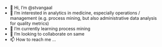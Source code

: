 - 👋 Hi, I’m @stvangaal
- 👀 I’m interested in analytics in medicine, especially operations / management (e.g. process mining, but also administrative data analysis for quality metrics)
- 🌱 I’m currently learning process mining
- 💞️ I’m looking to collaborate on same
- 📫 How to reach me ...

<!---
stvangaal/stvangaal is a ✨ special ✨ repository because its `README.md` (this file) appears on your GitHub profile.
You can click the Preview link to take a look at your changes.
--->
